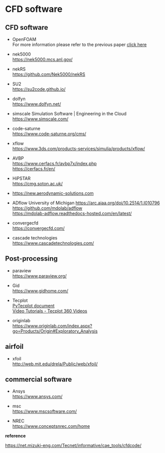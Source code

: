 # CFD software


## CFD software
- OpenFOAM  
  For more information please refer to the previous paper [click here](https://lianfengyeo.github.io/openfoam/)

- nek5000  
  https://nek5000.mcs.anl.gov/
  
- nekRS  
  https://github.com/Nek5000/nekRS

- SU2  
  https://su2code.github.io/
  
- dolfyn  
  https://www.dolfyn.net/

- simscale Simulation Software | Engineering in the Cloud  
https://www.simscale.com/

- code-saturne  
  https://www.code-saturne.org/cms/

- xflow  
  https://www.3ds.com/products-services/simulia/products/xflow/

- AVBP  
  https://www.cerfacs.fr/avbp7x/index.php  
  https://cerfacs.fr/en/
  
- HiPSTAR  
  https://cmg.soton.ac.uk/

- https://new.aerodynamic-solutions.com

- ADflow University of Michigan
  https://arc.aiaa.org/doi/10.2514/1.I010796  
  https://github.com/mdolab/adflow  
  https://mdolab-adflow.readthedocs-hosted.com/en/latest/  

- convergecfd  
  https://convergecfd.com/  
  
- cascade technologies  
  https://www.cascadetechnologies.com/  


## Post-processing

- paraview  
  https://www.paraview.org/

- Gid  
  https://www.gidhome.com/

- Tecplot  
[PyTecplot document](https://www.tecplot.com/docs/pytecplot/)  
[Video Tutorials - Tecplot 360 Videos](https://www.tecplot.com/category/tecplot-360-videos/)  

- originlab  
https://www.originlab.com/index.aspx?go=Products/Origin#Exploratory_Analysis  


## airfoil

- xfoil  
  http://web.mit.edu/drela/Public/web/xfoil/




## commercial software

- Ansys  
  https://www.ansys.com/

- msc  
  https://www.mscsoftware.com/

- NREC  
  https://www.conceptsnrec.com/home


**reference**  

https://net.mizuki-eng.com/Tecnet/informative/cae_tools/cfdcode/

